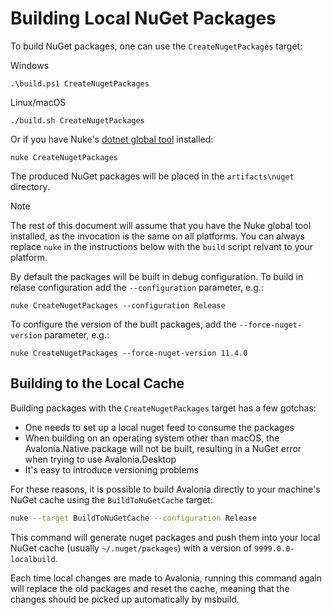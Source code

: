# Building Local NuGet Packages

To build NuGet packages, one can use the `CreateNugetPackages` target:

Windows

```
.\build.ps1 CreateNugetPackages
```

Linux/macOS

```
./build.sh CreateNugetPackages
```

Or if you have Nuke's [dotnet global tool](https://nuke.build/docs/getting-started/installation/) installed:

```
nuke CreateNugetPackages
```

The produced NuGet packages will be placed in the `artifacts\nuget` directory.

> [!NOTE]
> The rest of this document will assume that you have the Nuke global tool installed, as the invocation is the same on all platforms. You can always replace `nuke` in the instructions below with the `build` script relvant to your platform.

By default the packages will be built in debug configuration. To build in relase configuration add the `--configuration` parameter, e.g.:

```
nuke CreateNugetPackages --configuration Release
```

To configure the version of the built packages, add the `--force-nuget-version` parameter, e.g.:

```
nuke CreateNugetPackages --force-nuget-version 11.4.0
```

## Building to the Local Cache

Building packages with the `CreateNugetPackages` target has a few gotchas:

- One needs to set up a local nuget feed to consume the packages
- When building on an operating system other than macOS, the Avalonia.Native package will not be built, resulting in a NuGet error when trying to use Avalonia.Desktop
- It's easy to introduce versioning problems

For these reasons, it is possible to build Avalonia directly to your machine's NuGet cache using the `BuildToNuGetCache` target:

```bash
nuke --target BuildToNuGetCache --configuration Release
```

This command will generate nuget packages and push them into your local NuGet cache (usually `~/.nuget/packages`) with a version of  `9999.0.0-localbuild`.

Each time local changes are made to Avalonia, running this command again will replace the old packages and reset the cache, meaning that the changes should be picked up automatically by msbuild.
